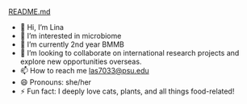 

[README.md](https://github.com/user-attachments/files/17021564/README.md)

- 👋 Hi, I’m Lina
- 👀 I’m interested in microbiome
- 🌱 I’m currently 2nd year BMMB
- 💞️ I’m looking to collaborate on international research projects and explore new opportunities overseas.
-  📫 How to reach me las7033@psu.edu
- 😄 Pronouns: she/her
- ⚡ Fun fact: I deeply love cats, plants, and all things food-related!
<!---
Layona1981/👀 I'm passionate about the fascinating world of microbiomes.

🌱 Currently, I'm in my second year of Biochemistry, Microbiology, and Molecular Biology.

💞️ I'm looking to collaborate on international research projects and explore new opportunities overseas.

📫 How to reach me las7033@psu.edu.

😄 My pronouns are she/her.
is a ✨ special ✨ repository because its `README.md` (this file) appears on your GitHub profile.
You can click the Preview link to take a look at your changes.
--->
